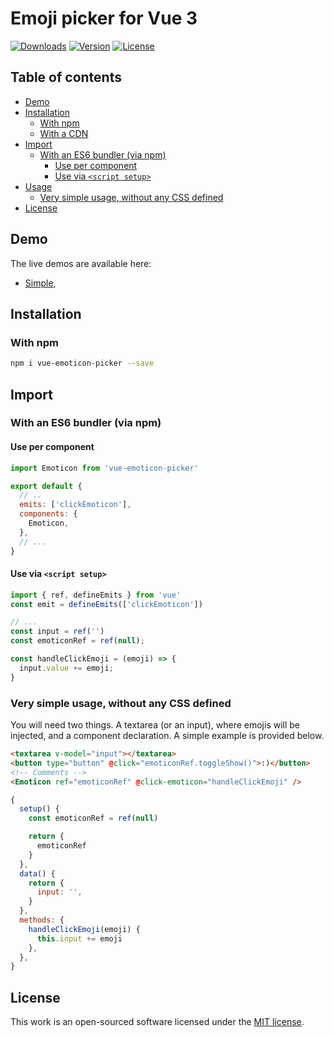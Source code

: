 # Emoji picker for Vue 3
<a href="https://www.npmjs.com/package/vue-emoticon-picker"><img src="https://img.shields.io/npm/dt/vue-emoticon-picker.svg" alt="Downloads"></a>
<a href="https://www.npmjs.com/package/vue-emoticon-picker"><img src="https://img.shields.io/npm/v/vue-emoticon-picker.svg" alt="Version"></a>
<a href="https://spdx.org/licenses/MIT.html"><img src="https://img.shields.io/npm/l/vue-emoticon-picker.svg" alt="License"></a>

## Table of contents
- [Demo](#demo)
- [Installation](#installation)
  - [With npm](#with-npm)
  - [With a CDN](#with-a-cdn)
- [Import](#import)
  - [With an ES6 bundler (via npm)](#with-an-es6-bundler-via-npm)
    - [Use per component](#use-per-component)
    - [Use via `<script setup>`](#use-globally)
- [Usage](#usage)
  - [Very simple usage, without any CSS defined](#very-simple-usage-without-any-css-defined)
- [License](#license)


## Demo
The live demos are available here:
- [Simple](https://codepen.io/DCzajkowski/pen/JLypqP),

## Installation
### With npm
```bash
npm i vue-emoticon-picker --save
```

## Import
### With an ES6 bundler (via npm)
#### Use per component
```js
import Emoticon from 'vue-emoticon-picker'

export default {
  // ..
  emits: ['clickEmoticon'],
  components: {
    Emoticon,
  },
  // ...
}
```
#### Use via `<script setup>`
```js
import { ref, defineEmits } from 'vue'
const emit = defineEmits(['clickEmoticon'])

// ...
const input = ref('')
const emoticonRef = ref(null);

const handleClickEmoji = (emoji) => {
  input.value += emoji;
}
```

### Very simple usage, without any CSS defined
You will need two things. A textarea (or an input), where emojis will be injected, and a component declaration. A simple example is provided below.
```html
<textarea v-model="input"></textarea>
<button type="button" @click="emoticonRef.toggleShow()">:)</button>
<!-- Comments -->
<Emoticon ref="emoticonRef" @click-emoticon="handleClickEmoji" />
```

```js
{
  setup() {
    const emoticonRef = ref(null)

    return {
      emoticonRef
    }
  },
  data() {
    return {
      input: '',
    }
  },
  methods: {
    handleClickEmoji(emoji) {
      this.input += emoji
    },
  },
}
```

## License
This work is an open-sourced software licensed under the [MIT license](https://opensource.org/licenses/MIT).
